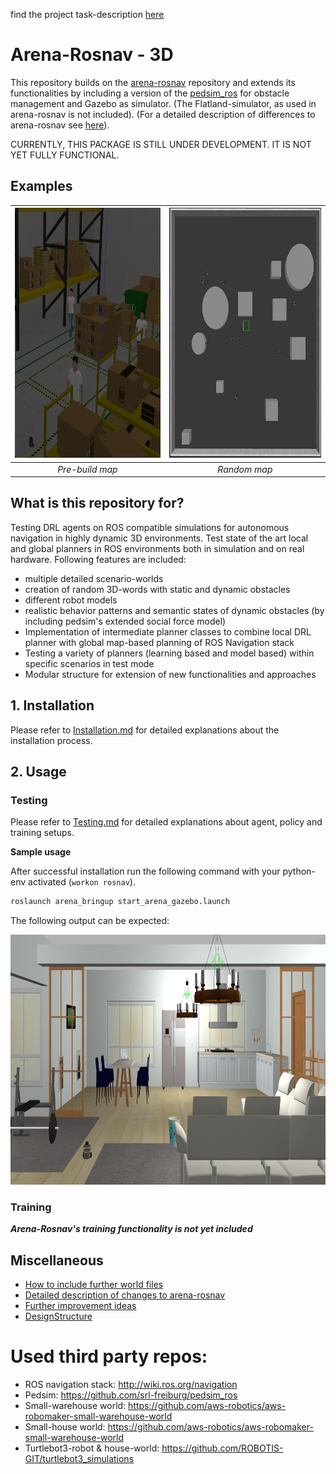 find the project task-description [here](docs/project_tasks.md)
# Arena-Rosnav - 3D
This repository builds on the [arena-rosnav](https://github.com/ignc-research/arena-rosnav) repository and extends its functionalities by including a version of the [pedsim_ros](https://github.com/eliastreis/pedsim_ros) for obstacle management and Gazebo as simulator. (The Flatland-simulator, as used in arena-rosnav is not included). (For a detailed description of differences to arena-rosnav see [here](docs/project_report.md)).

CURRENTLY, THIS PACKAGE IS STILL UNDER DEVELOPMENT. IT IS NOT YET FULLY FUNCTIONAL.

## Examples
| <img width="400" height="400" src="/img/small_warehouse.png"> | <img width="400" height="400" src="/img/outside.png"> |
|:--:| :--:| 
| *Pre-build map* | *Random map* |


## What is this repository for?
Testing DRL agents on ROS compatible simulations for autonomous navigation in highly dynamic 3D environments. Test state of the art local and global planners in ROS environments both in simulation and on real hardware. Following features are included:

* multiple detailed scenario-worlds 
* creation of random 3D-words with static and dynamic obstacles
* different robot models
* realistic behavior patterns and semantic states of dynamic obstacles (by including pedsim's extended social force model)
* Implementation of intermediate planner classes to combine local DRL planner with global map-based planning of ROS Navigation stack
* Testing a variety of planners (learning based and model based) within specific scenarios in test mode
* Modular structure for extension of new functionalities and approaches


## 1. Installation
Please refer to [Installation.md](docs/Installation.md) for detailed explanations about the installation process.

## 2. Usage

### Testing

Please refer to [Testing.md](docs/Testing.md) for detailed explanations about agent, policy and training setups.

**Sample usage**

After successful installation run the following command with your python-env activated (`workon rosnav`).
```bash
roslaunch arena_bringup start_arena_gazebo.launch
```
The following output can be expected:

<img width="1000" height="400" src="/img/aws_house.png">


### Training
***Arena-Rosnav's training functionality is not yet included***

## Miscellaneous

- [How to include further world files](docs/Miscellaneous.md#How-to-include-further-world-files)
- [Detailed description of changes to arena-rosnav](docs/project_report.md)
- [Further improvement ideas](docs/project_report.md#Open-topics)
- [DesignStructure](docs/DesignStructure.md)

# Used third party repos:
* ROS navigation stack: http://wiki.ros.org/navigation
* Pedsim: https://github.com/srl-freiburg/pedsim_ros
* Small-warehouse world: https://github.com/aws-robotics/aws-robomaker-small-warehouse-world
* Small-house world: https://github.com/aws-robotics/aws-robomaker-small-warehouse-world
* Turtlebot3-robot & house-world: https://github.com/ROBOTIS-GIT/turtlebot3_simulations

